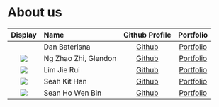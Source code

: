 # About us


|                      Display                       | Name                 |               Github Profile                |               Portfolio               |
|:--------------------------------------------------:|:---------------------|:-------------------------------------------:|:-------------------------------------:|
| [](https://via.placeholder.com/100.png?text=Photo) | Dan Baterisna        |  [Github](https://github.com/danbaterisna)  |   [Portfolio](docs/team/johndoe.md)   |
|     ![](./images/Glendon_Profile_Picture.png)      | Ng Zhao Zhi, Glendon | [Github](https://github.com/GlendonNotGlen) | [Portfolio](./team/GlendonNotGlen.md) |
| ![](./images/LimJieRui_Profile_Picture(Final).png) | Lim Jie Rui          |   [Github](https://github.com/limjierui)    |   [Portfolio](./team/limjierui.md)    |
|      ![](./images/KitHan_Profile_Picture.png)      | Seah Kit Han         |     [Github](https://github.com/khseah)     |     [Portfolio](./team/khseah.md)     |
|       ![](./images/Sean_Profile_Picture.png)       | Sean Ho Wen Bin      |    [Github](https://github.com/SeanHoWB)    |     [Portfolio](./team/seanho.md)     |

